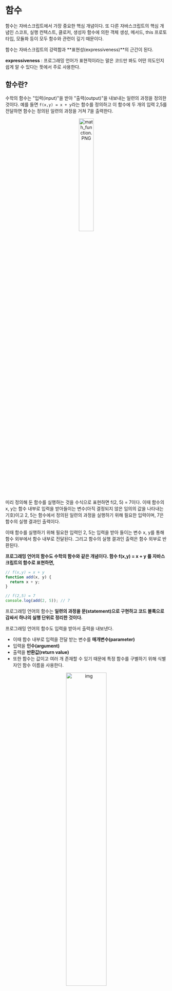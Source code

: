 # 함수

함수는 자바스크립트에서 가장 중요한 핵심 개념이다. 또 다른 자바스크립트의 핵심 개념인 스코프, 실행 컨텍스트, 클로저, 생성자 함수에 의한 객체 생성, 메서드, this 프로토타입, 모듈화 등이 모두 함수와 관련이 깊기 때문이다.

함수는 자바스크립트의 강력함과 **표현성(expressiveness)**의 근간이 된다. 

**expressiveness** : 프로그래밍 언어가 표현적이라는 말은 코드만 봐도 어떤 의도인지 쉽게 알 수 있다는 뜻에서 주로 사용한다.

## 함수란?

수학의 함수는 "입력(input)"을 받아 "출력(output)"을 내보내는 일련의 과정을 정의한 것이다. 예를 들면 `f(x,y) = x + y`라는 함수를 정의하고 이 함수에 두 개의 입력 2,5를 전달하면 함수는 정의된 일련의 과정을 거쳐 7을 출력한다.

<p align="center"><img src="https://github.com/cjy0019/TIL/blob/master/images/math_function.PNG?raw=true" alt="math_function.PNG" width="30%" /></p>



미리 정의해 둔 함수를 실행하는 것을 수식으로 표현하면 f(2, 5) = 7이다. 이때 함수의 x, y는 함수 내부로 입력을 받아들이는 변수(아직 결정되지 않은 임의의 값을 나타내는 기호)이고 2, 5는 함수에서 정의된 일련의 과정을 실행하기 위해 필요한 입력이며, 7은 함수의 실행 결과인 출력이다.

이때 함수를 실행하기 위해 필요한 입력인 2, 5는 입력을 받아 들이는 변수 x, y를 통해 함수 외부에서 함수 내부로 전달된다. 그리고 함수의 실행 결과인 출력은 함수 외부로 반환된다.

**프로그래밍 언어의 함수도 수학의 함수와 같은 개념이다. 함수 f(x,y) = x + y 를 자바스크립트의 함수로 표현하면,**

```javascript
// f(x,y) = x + y
function add(x, y) {
  return x + y;
}

// f(2,5) = 7
console.log(add(2, 5)); // 7
```

프로그래밍 언어의 함수는 **일련의 과정을 문(statement)으로 구현하고 코드 블록으로 감싸서 하나의 실행 단위로 정리한 것이다.**

프로그래밍 언어의 함수도 입력을 받아서 출력을 내보낸다. 

- 이때 함수 내부로 입력을 전달 받는 변수를 **매개변수(parameter)**
- 입력을 **인수(argument)**
- 출력을 **반환값(return value)**
- 또한 함수는 값이고 여러 개 존재할 수 있기 때문에 특정 함수를 구별하기 위해 식별자인 함수 이름을 사용한다.

<p align="center"><img src="https://poiemaweb.com/assets/fs-images/12-2.png" alt="img" width="50%" /></p>



### 함수 정의(function definition)

- 함수는 **함수 정의(function definition)**를 통해서 생성되는데 자바스크립트의 함수는 다양한 방법으로 정의할 수 있다.

```javascript
// 함수 정의
function add(x,y){
    return x + y;
}
```

- 위의 예시는 **함수 선언문**을 통해 선언한 함수이다.



### 함수 호출(function call/invoke)

- 함수 정의만으로는 함수를 실행할 수는 없다.
- 수학의 함수처럼 미리 정의된 일련의 과정을 실행하기 위해 필요한 입력, 즉 인수(argument)를 매개 변수를 통해 함수에 전달하면서 함수의 실행을 명시적으로 지시해야 한다. 이를 **함수 호출(function call/invoke)**이라 한다.
- 함수 호출을 하면 코드 블록에 담긴 문들이 일괄적으로 실행되고, 실행 결과, 즉 반환값을 반환한다.
- 다음은 함수 호출 예시이다.

```javascript
// 함수 호출
var result = add(2,5);

// 함수 add에 인수 2,5를 전달하면서 호출하면 반환값 7을 반환한다.
console.log(result); // 7
```

<blockquote>호출한다(`call, invoke`)와 실행한다(`execute, run`)는 섞어 써도 된다. 컨텍스트와  언어에 따라 이들 용어 사이에 미묘한 차이가 있을 수 있지만 일반적으로는 같다.</blockquote> 



## 함수의 사용 이유

- 함수는 필요할 떄 여러 번 호출할 수 있다. 실행 시점을 개발자가 결정할 수 있고 몇 번이든 재사용이 가능하다.

### 코드의 재사용

- 동일한 작업을 반복적으로 수행해야 한다면 같은 코드를 중복해서 여러 번 작성하는 것이 아니라 미리 정의된 함수를 재사용하는 것이 효율적이다.

<p align="center"><img src="https://poiemaweb.com/assets/fs-images/12-3.png" width="60%"></p>

### 유지보수와 신뢰성

- 같은 코드를 여러 번 작성한다면 코드의 길이가 길어지게 되고 수정해야 할 때 그 양도 늘어나게 된다.
- 또한 '사람'이기 때문에 코드 작성에 있어서 실수할 가능성이 현저히 높아진다.
- **즉, 함수는 유지보수의 편의성을 높이고 실수를 줄여 코드의 신뢰성을 높이는 효과가 있다**.
- **함수는 객체 타입의 값이므로** 식별자를 붙일 수 있고, 함수 자신의 역할을 잘 설명해주는 식별자를 붙여야 가독성이 향상된다.

코드는 동작하는 것만이 존재 목적은 아니다. 코드는 개발자를 위한 문서이기도 하다. 따라서 사람이 이해할 수 있는 코드, 즉 가독성이 좋은 코드가 좋은 코드다.



## 함수 리터럴

자바스크립트의 함수는 객체 타입의 값이다. 따라서 숫자, 객체 리터럴처럼 함수도 **함수 리터럴로 생성할 수 있다. **함수 리터럴은 **function 키워드, 함수 이름, 매개변수 목록, 함수 몸체**로 구성된다.

```javascript
// 변수에 함수 리터럴을 할당
var f = function add(x,y){
    return x + y;
};
```

함수 리터럴의 구성 요소는 다음과 같다.

### 함수 이름

- 함수 이름은 식별자다. **따라서 식별자 네이밍 규칙을 준수해야 한다.**
- 함수 이름은 함수 몸체 내에서만 참조할 수 있는 식별자이다.
- 함수 이름은 생략할 수 있다. 이름 있는 함수는 **기명 함수(named function)**, 이름이 없는 함수를 **익명 함수(anonymous function)**이라 한다.

### 매개변수 목록

- <span style=color:red>0개</span> 이상의 매개 변수를 소괄호로 감싸고 쉼표로 구분한다.
- 각 매개변수에는 함수를 호출할 때 지정한 인수가 순서대로 할당된다.
- 매개 변수는 함수 몸체 내에서 변수와 동일하게 취급된다. 따라서 매개변수도 변수와 마찬가지로 식별자 네이밍 규칙을 준수해야 한다.

### 함수 몸체

- 함수가 호출되었을 때 일괄적으로 실행될 문들을 하나의 실행 단위로 정의한 **코드 블록이다.**
- 함수 몸체는 호출에 의해 실행된다.

위 예제를 보면 함수 리터럴을 변수에 할당하고 있다. 리터럴은 사람이 이해할 수 있는 문자 또는 약속된 기호를 사용해 값을 생성하는 표기 방식(notation)을 말한다. 즉, 리터럴은 값을 생성하기 위한 표기법이다.

즉, 리터럴은 값을 생성하기 위한 표기법이다. 따라서 함수 리터럴도 평가되어 값을 생성하며, 이 값은 객체다. 즉, **함수는 객체다**.

함수는 객체지만 일반 객체와는 다르다. 
**일반 객체는 호출할 수 없지만 함수는 호출할 수 있다. 그리고 일반 객체에는 없는 함수 객체만의 고유한 프로퍼티를 갖는다.**

함수가 객체라는 사실은 다른 프로그래밍 언어와 구별되는 자바스크립트의 중요한 특징이다.



## 함수 정의

함수 정의란 함수를 호출하기 이전에 인수를 전달 받을 매개변수와 실행할 문들, 그리고 반환할 값을 지정하는 것을 말한다. 정의된 함수는 자바스크립트 엔진에 의해 평가되어 **함수 객체**가 된다.

함수를 정의하는 방법에는 4가지가 있다.



- ### 함수 선언문(function declaration/ function statement)

```javascript
function add(x , y){
    return x + y;
}
```

- ### 함수 표현식(function expression)

```javascript
var add = function(x,y){
    return x + y;
};
```

- ### Function 생성자 함수(Function constructor)

```javascript
var add = new Function('x', 'y', 'return x + y');
```

- ### 화살표 함수(arrow function): ES6

```javascript
var add = (x,y) => x + y;
```



### 변수 선언 vs 함수 정의

변수는 '선언(declaration)' 한다고 하지만 함수는 '정의(definition)' 한다고 한다.
**함수 선언문이 평가되면 식별자가 암묵적으로 생성되고 함수 객체가 할당된다** 따라서 ECMAScript 사양에서도 변수에는 선언(variable declaration), 함수에는 정의(function definition)라고 표현한다.



## 함수 선언문

```javascript
// 함수 선언문
function add(x, y) {
  return x + y;
}

// 함수 참조
// console.dir은 console.log와는 달리 함수 객체의 프로퍼티까지 출력한다.
// 단 Node.js환경에서는 console.log와 같은 결과가 출력된다.
console.dir(add); // ƒ add(x, y)

// 함수 호출
console.log(add(2, 5)); // 7
```

함수 선언문은 함수 리터럴과 형태가 동일하다. 단, 함수 리터럴은 함수 이름을 생략할 수 있으나 **함수 선언문은 함수 이름을 생략할 수 없다.**

```javascript
// 함수 선언문은 함수 이름을 생략할 수 없다.
function (x, y){
  return x + y;
}

// SyntaxError: Function statements require a function name
```

**함수 선언문은 표현식이 아닌 문이다.**

즉, 크롬 개발자 도구의 콘솔에서 함수 선언문을 실행하면 완료 값(completion value) `undefined`가 출력된다. 표현식이 아닌 문은 변수에 할당 할 수 없다. 함수 선언문이 만약 표현식인 문이라면 완료 값 `undefined`대신 표현식이 평가되어 생성된 함수가 출력되어야 한다.

<p align="center"><img src="https://poiemaweb.com/assets/fs-images/12-4.png" width="40%"></p>

하지만 다음 예제를  실행해보면 함수 선언문이 변수에 할당되는 것처럼 보인다.

```javascript
// 함수 선언문은 표현식이 아닌 문이므로 변수에 할당할 수 없다.
// 하지만 함수 선언문이 변수에 할당되는 것처럼 보인다.
var add = function add(x, y) {
  return x + y;
};

// 함수 호출
console.log(add(2, 5));
```

이렇게 동작하는 이유는 자바스크립트 엔진인 코드의 문맥에 따라 동일한 **함수 리터럴**을 표현식이 아닌 문인 **함수 선언문**으로 해석하는 경우와 표현식인 문인 **함수 리터럴 표현식**으로 해석하는 경우가 있기 때문이다.

함수 선언문은 함수 이름을 생략할 수 없다는 점을 제외하면 함수 리터럴과 형태가 동일하다. 이는 함수 이름이 있는 기명함수 리터럴은 함수 선언문 또는 함수 리터럴 표현식으로 해석될 가능성이 있음을 의미한다.

- 예를 들면, `{}`은 블록문일 수도 있고 객체 리터럴일 수도 있다. 즉, `{}`은 중의적 표현(하나의 문장이 둘 이상의 의미로 해석될 수 있는 표현)이다. `{}`처럼 중의적인 코드는 코드의 문맥에 따라 해석이 달라진다. `{}`이 단독으로 존재하면 자바스크립트 엔진은 `{}`을 블록문으로 해석한다. 하지만 **`{}`이 값으로 평가되어야 할 문맥(할당 연산자의 우변)**에서 피연산자로 사용되면 자바스크립트 엔진은 `{}`을 객체 리터럴로 해석한다.
- 기명 함수 리터럴도 중의적인 코드다. 따라서 코드의 문맥에 따라 해석이 달라질 수 있다. 자바스크립트 엔진은 **함수 이름이 있는 리터럴을 단독으로 사용**(값으로 평가되어야 하는 문맥에서 함수 리터럴을 사용하지 않는 경우, 다시 말해 함수 리터럴을 피연산자로 사용하지 않는 경우)**하면 함수 선언문으로 해석하고**, 함수 리터럴이 값으로 평가되어야 하는 문맥, 예를 들어 함수 리터럴을 변수에 할당하거나 피연산자로 사용하면 함수 리터럴 표현식으로 해석한다. 이 때 함수 선언문이든 함수 리터럴 표현식이든 함수가 생성되는 것은 동일하다.

```javascript
// 기명 함수 리터럴을 단독으로 사용하면 함수 선언문으로 해석된다.
// 함수 선언문에서는 함수 이름을 생략할 수 없다.

function foo() {
  console.log("foo");
}
foo(); // foo

// 함수 리터럴을 피연산자로 사용하면 함수 선언문이 아니라 함수 리터럴 표현식으로 해석된다.
// 함수 리터럴에서는 함수 이름을 생략할 수 있다.
(function bar() {
  console.log("bar");
});
bar(); // ReferenceError : bar is not defined
```

- 위 예제에서 단독으로 사용된 함수 리터럴(foo)은 함수 선언문을 해석된다.
- 하지만 그룹 연산자`()`내에 있는 함수 리터럴(bar)은 함수 선언문으로 해석되지 않고 함수 리터럴 표현식으로 해석된다. 그룹 연산자의 피연산자는 값으로 평가될 수 있는 표현식이어야 한다. 따라서 표현식이 아닌 문인 함수 선언문은 피연산자로 사용할 수 없다.

- 함수 선언문과 함수 리터럴 표현식은 함수 객체를 생성한다는 점에서 동일하지만 호출에 차이가 있다.
- 위 예제에서 함수 선언문으로 생성된 foo는 호출할 수 있으나 함수 리터럴 표현식으로 생성된 bar는 호출할 수 없다.
- 함수 리터럴의 함수 이름은 함수 몸체 내에서만 참조할 수 있는 식별자라고 했다. 이는 함수 몸체 외부에서는 함수 이름으로 함수를 참조할 수 없으므로 함수 몸체 외부에서는 함수 이름으로 함수를 호출할 수 없다는 의미이다. 즉, 함수를 가리키는 식별자가 없다는 것과 마찬가지이다. 

<p align="center"><img src="https://poiemaweb.com/assets/fs-images/12-5.png" width="50%"></p>

- 그러나 위 에제에서 함수 선언문으로 정의된 함수 foo라는 이름으로 호출할 수 있었다.
- foo는 함수 몸체 내부에서만 유효한 식별자인 함수 이름이므로 foo로 함수를 호출할 수 없어야 한다. foo라는 이름으로 호출하려면 foo는 함수 이름이 아니라 함수 객체를 가리키는 식별자여야 한다.
- 식별자를 선언한적 없지만 가능한 이유는 foo는 **자바스크립트 엔진**이 암묵적으로 생성한 식별자이다.

<p align="center"><img src="https://poiemaweb.com/assets/fs-images/12-6.png" width="50%"></p>

자바스크립트 엔진은 함수 선언문을 해석해 함수 객체를 생성한다. 이 때 함수 이름은 함수 몸체 내부에서만 유효한 식별자이므로 함수 이름과는 별도로 생성된 함수 객체를 가리키는 식별자가 필요하다. 함수 객체를 가리키는 식별자가 없으면 생성된 함수 객체를 참조할 수 없으므로 호출할 수도 없다.

따라서 **자바스크립트 엔진은 생성된 함수를 호출하기 위해 함수 이름과 동일한 이름의 식별자를 암묵적으로 생성하고, 거기에 생성된 함수 객체를 할당한다.**

정리해보면, 다음과 같은 수도(pseudo)코드로 나타낼 수 있다.

```javascript
var add = function add(x,y){
    return x + y;
};

console.log(add(2,5)); // 7
```

**함수는 함수 이름으로 호출하는 것이 아니라 함수 객체를 가리키는 식별자로 호출한다.** 즉, 함수 선언문으로 생성한 함수를 호출한 것은 함수 이름 `add`가 아니라 자바스크립트 엔진이 암묵적으로 생성한 식별자 `add`인 것이다. 

<p align="center"><img src="https://poiemaweb.com/assets/fs-images/12-7.png" width="50%"></p>

**결론적으로 자바스크립트 엔진은 함수 선언문을 함수 표현식으로 변환해 함수 객체를 생성한다고 생각할 수 있다. 단, 함수 선언문과 함수 표현식이 정확하게 동일하게 동작하지는 않는다.**



## 함수 표현식

자바스크립트의 함수는 객체 타입의 값이다. 자바스크립트의 함수는 값처럼 변수에 할당할 수도 있고 프로퍼티 값이 될 수 도 있으며 배열의 요소가 될 수도 있다.

- 이처럼 값의 성질을 갖는 객체를 **일급 객체(first-class object)**라 한다.
- 일급 객체라는 것은 함수를 값처럼 자유롭게 사용할 수 있다는 의미이다.
- 함수는 일급 객체이므로 함수 리터럴로 생성한 함수 객체를 변수에 할당할 수 있다. 이러한 함수 정의 방식을 함수 표현식(function expression)이라 한다.

```javascript
// 함수 표현식
var add = function(x,y){
    return x + y;
};

console.log(add(2,5)); // 7
```

- 함수 리터럴은 함수 이름을 생략할 수 있다. 이러한 함수를 *익명 함수(anonymous function)*이라 한다.
- **함수 표현식의 함수 리터럴은 함수 이름을 생략하는게 일반적이다.**
- 함수를 호출할 때는 함수 이름이 아니라 함수 객체를 가리키는 식별자를 사용해야 한다. 함수 이름은 함수 몸체 내부에서만 유효한 식별자이므로 함수 이름으로 함수를 호출할 수 없다.

```javascript
// 기명 함수 표현식
var add = function foo(x,y){
  return x + y;
};
// 함수 객체를 가리키는 식별자로 호출
console.log(add(2,5));

// 함수 이름으로 호출하면 ReferenceError가 발생한다.
// 함수 이름은 함수 몸체 내부에서만 유효한 식별자다.
console.log(foo(2,5)); // ReferenceError: foo is not defined
```

- 자바스크립트 엔진은 함수 선언문의 함수 이름으로 식별자를 암묵적으로 생성하고 생성된 함수 객체를 할당하므로 함수 표현식과 유사하게 동작하는 것처럼 보인다.
- 함수 선언문은 "표현식이 아닌 문"이고 함수 표현식은 "표현식인 문"이다.



## 함수 생성 시점과 함수 호이스팅

```javascript
// 함수 참조
console.dir(add); // ƒ add(x, y)
console.dir(sub); // undefined

//함수 호출
console.log(add(2, 5)); // 7
console.log(sub(2, 5)); // TypeError: sub is not a function

// 함수 선언문
function add(x, y) {
  return x + y;
}

// 함수 표현식
var sub = function (x, y) {
  return x - y;
};
```

- 위 예제와 같이 함수 선언문으로 정의한 함수는 함수 선언문 이전에 호출할 수 있다. 그러나 함수 표현식으로 정의한 함수는 함수 표현식 이전에 호출할 수 없다.
- 이는 **함수 선언문으로 정의한 함수와 함수 표현식으로 정의한 함수의 생성 시점이 다르기 때문이다.**

- 모든 선언문이 그렇듯 함수 선언문도 코드가 한줄씩 순차적으로 실행되는 시점(runtime)이전에 자바스크립트 엔진에 의해 먼저 실행된다.  **다시 말해, 함수 선언문으로 함수를 정의하면 런타임 이전에 함수 객체가 먼저 생성된다.** 그리고 자바스크립트 엔진은 함수 이름과 동일한 이름의 식별자를 암묵적으로 생성하고 생성된 함수 객체를 할당한다.
- 즉, 코드가 한 줄씩 순차적으로 실행되기 시작하는 런타임에는 이미 함수 객체가 생성되어 있고 함수 이름과 동일한 식별자에 할당까지 완료된 상태이다. 따라서 함수 선언문 이전에 함수를 참조할 수 있으며 호출도 할 수 있다. **함수 선언문이 코드의 선두로 끌어 올려진 것처럼 동작하는 자바스크립트의 고유의 특징을 함수 호이스팅(function hoisting)이라 한다.**



### 함수 호이스팅 vs 변수 호이스팅

- `var` 키워드를 사용한 변수 선언문과 함수 선언문은 런타임 이전에 자바스크립트 엔진에 의해 먼저 실행되어 식별자를 생성한다는 점에서 동일하다.
- 하지만 `var` 키워드로 선언된 변수는 `undefined`로 초기화되고, **함수 선언문을 통해 암묵적으로 생성된 식별자는 함수 객체로 초기화된다.**
- 따라서 `var`키워드를 사용한 변수 선언문 이전에 변수를 참조하면 변수 호이스팅에 의해 `undefined`로 평가되지만 함수 선언문으로 정의한 함수를 함수 선언문 이전에 호출하면 함수 호이스팅에 의해 호출이 가능하다.
- 함수 표현식은 변수에 할당되는 값이 함수 리터럴인 문이다. 따라서 함수 표현식은 변수 선언문과 변수 할당문을 한번에 기술한 축약 표현과 동일하게 동작한다.
- 변수 선언은 런타임 이전에 실행되어 `undefined`로 초기화되지만 **변수 할당문의 값은 할당문이 실행되는 시점, 즉 런타임에 평가되므로 함수 표현식의 함수 리터럴도 할당문이 실행되는 시점에 평가되어 함수 객체가 된다.**
- 따라서 **함수 표현식으로 함수를 정의하면 함수 호이스팅이 아니라 변수 호이스팅이 발생한다**

<p align="center"><img src="https://poiemaweb.com/assets/fs-images/12-8.png" width="70%"></p>

**함수 표현식 이전에 함수를 참조하면 undefined로 평가된다. 따라서 이때 함수를 호출하면 undefined를 호출하는 것과 마찬가지이므로 타입 에러(TypeError)가 발생한다.**

<blockquote>함수 호이스팅은 함수를 호출하기 전에 반드시 함수를 선언해야 한다는 당연한 규칙을 무시한다. 이 같은 문제 때문에 함수 선언문 대신 함수 표현식을 사용할 것을 권장한다. <i>- Douglas Crockford -</i> </blockquote>



## Function 생성자 함수

자바스크립트가 기본 제공하는 빌트인 함수 `Function `생성자 함수에 매개변수 목록과 함수 몸체를 문자열로 전달하면서 new 연산자와 함께 호출하면 함수 객체를 생성해서 반환한다.

```javascript
var add = new Function('x','y','return x + y');

console.log(add(2,5)); // 7
```

- `Function` 생성자 함수로 생성한 함수는 클로저(closure)를 생성하지 않는 등, 함수 선언 문이나 함수 표현식으로 생성한 함수와 다르게 동작한다.
- 일반적이지 않은 방식이고, *클로저를 생성하지 않는 등, 함수 선언문이나 함수 표현식으로 생성한 함수와 다르게 동작한다.*

```javascript
var add1 = (function () {
  var a = 10;
  return function (x, y) {
    return x + y + a;
  };
}());

console.log(add1(1, 2)); // 13

var add2 = (function () {
  var a = 10;
  return new Function('x', 'y', 'return x + y + a;');
}());

console.log(add2(1, 2)); // ReferenceError: a is not defined
```

함수 선언문이나 함수 표현식으로 생성한 함수와 Function 생성자 함수로 생성한 함수가 동일하게 동작하지 않는다.



## 화살표 함수

ES6에서 새롭게 도입된 화살표 함수(arrow function)는 function 키워드 대신 화살표 (=>,fat arrow)를 사용해 좀 더 간략하게 사용할 수 있고 **화살표 함수는 항상 익명 함수로 정의한다**.

```javascript
// 화살표 함수
const add = (x,y) => x +y;
console.log(add(2,5)); // 7
```

화살표 함수는 생성자 함수로 사용할 수 없으며 기존의 함수와 `this` 바인딩 방식이 다르고, `prototype `프로퍼티가 없으며 `arguments` 객체를 생성하지 않는다.



## 함수 호출

- 함수는 함수를 가리키는 식별자와 한 쌍의 소괄호인 함수 호출 연산자를 호출한다. 함수 호출 연산자 내에는 0개 이상의 인수를 쉼표로 구분해서 나열한다. 함수를 호출하면 현재의 실행 흐름을 중단하고 호출된 함수로 실행 흐름을 옮긴다.
- 이 때 매개 변수에 인수가 순서대로 할당되고 함수 몸체의 문들이 시작된다.

## 매개변수와 인수

함수를 실행하기 위해 필요한 값을 함수 외부에서 함수 내부로 전달할 필요가 있는 경우, 매개변수(parameter, 인자)를 통해 인수(arguments)를 전달한다.
인수는 값으로 평가될 수 있는 표현식이어야 한다.

```javascript
// 함수 선언문
function add(x,y){
    return x + y;
}

// 함수 호출
// 인수 1과 2는 매개변수 x와 y에 순서대로 할당되고 함수 몸체의 문들이 실행된다.

var result = add(1,2);
```

매개변수는 함수를 정의할 때 선언하며 함수 몸체 내부에서 변수와 동일하게 취급된다. 즉 함수가 호출되면 함수 몸체 내에서 암묵적으로 매개 변수가 생성되고 일반 변수와 마찬가지로 `undefined`로 초기화된 이후 인수가 순서대로 할당된다.

**함수가 호출될 때마다 매개변수는 이와 같은 단계를 거친다.**

<p align="center"><img src="https://poiemaweb.com/assets/fs-images/12-9.png" alt="img" width="40%"/></p>

매개변수는 함수 몸체 내부에서만 참조할 수 있고 함수 몸체 외부에서는 참조할 수 없다. 즉, 매개변수의 스코프는 함수 내부이다.

```javascript
function add(x, y) {
  console.log(x, y); // 2 5
  return x + y;
}

add(2, 5);

// add 함수의 매개변수 x, y는 함수 몸체 내부에서만 참조할 수 있다.

console.log(x, y); // ReferenceError: x is not defined
```

함수는 매개변수의 개수와 인수의 개수가 일치하는지 체크하지 않는다. 즉, 함수를 호출할 때 매개변수의 개수만큼 인수를 전달하는 것이 일반적이지만 그렇지 않은 경우에도 에러를 발생시키지는 않는다.

인수가 부족해서 인수가 할당되지 않은 매개변수의 값은 `undefined`이다.

```javascript
function add(x,y){
    return x + y;
}

console.log(add(2)); // NaN
```

- 위 예제의 매개변수 x에는 인수 2가 전달되지만,  y 에는 전달할 인수가 없다. 따라서 매개변수 y는 `undefined`로 초기화된 상태 그대로다. 
- 따라서 함수 몸체의 문 `x+y`는 `2+undefined`와 같으므로 `NaN`이 반환된다.

```javascript
function add(x,y){
    return x+y;
}
console.log(add(2,5,10)); // 7
```

- 초과된 인수는 그냥 버려지지 않고 암묵적으로 `arguments 객체`의 프로퍼티로 보관된다.

```javascript
function add(x, y) {
  console.log(arguments);
// Arguments(3) [2, 5, 10, callee: ƒ, Symbol(Symbol.iterator): ƒ]
  return x + y;
}

add(2, 5, 10);
```

`arguments`객체는 함수를 정의할 때, 매개변수 개수를 확정할 수 없는 가변 인자 함수를 구현할 때 유용하게 사용된다.



## 인수 확인

```javascript
function add(x,y){
    return x + y;
}
```

위 함수를 정의한 개발자의 의도는 아마도 2개의 숫자 타입 인수를 전달받아 그 합계를 반환하려 했을 것이다. 그러나 코드상 어떤 타입의 인수를 전달해야 하는지, 어떤 타입의 값을 반환하는지 명확하지 않다.

```javascript
function add(x,y){
    return x + y;
}

console.log(add(2)); // NaN
console.log(add('a', 'b')); // 'ab'
```

이렇게 인수를 전달할 수도 있을 것이다. 이러한 상황이 발생한 이유는?

1. 자바스크립트 함수는 매개변수와 인수의 개수가 일치하는지 확인하지 않는다.
2. 자바스크립트는 동적 타입 언어다. 따라서 자바스크립트 함수는 매개변수의 타입을 사전에 지정할 수 없다.

```javascript
function add(x, y) {
  if (typeof x !== 'number' || typeof y !== 'number') {
    // 매개변수를 통해 전달된 인수의 타입이 부적절한 경우 에러를 발생시킨다.
    throw new TypeError('인수는 모두 숫자 값이어야 합니다.');
  }
  return x + y;
}

console.log(add(2)); // TypeError: 인수는 모두 숫자 값이어야 합니다.
console.log(add('a', 'b')); // TypeError: 인수는 모두 숫자 값이어야 합니다.
```

- `타입스크립트(TypeScript)`와 같은 정적 타입을 선언할 수 있는 자바스크립트의 상위 확장을 도입해서 컴파일 시점에 부적절한 호출을 방지할 수 있게 하는 것도 하나의 방법이다.

- 앞의 예제의 경우, 인수의 개수는 확인하고 있지 않지만 `arguments`객체를 통해 인수 개수를 확인할 수도 있다. 또는 인수가 전달되지 않은 경우 단축 평가를 사용해 매개변수에 기본 값을 할당하는 방법도 있다.

```javascript
function add(a, b, c) {
  a = a || 0;
  b = b || 0;
  c = c || 0;
  return a + b + c;
}

console.log(add(1, 2, 3)); // 6
console.log(add(1, 2)); // 3
console.log(add(1)); // 1
console.log(add()); // 0
```

- `ES6`에서 도입된 매개변수 기본 값을 사용하면 함수 내에서 수행하던 인수 체크 및 초기화를 간소화할 수 있다.
- 단 매개변수 기본 값은 매개변수에 인수를 전달하지 않았을 경우와 `undefined`를 전달한 경우에만 유효하다.

```javascript
function add(a = 0, b = 0, c = 0) {
  return a + b + c;
}

console.log(add(1, 2, 3)); // 6
console.log(add(1, 2)); // 3
console.log(add(1)); // 1
console.log(add()); // 0
```



## 매개변수의 최대 개수

매개변수는 순서에 의미가 있다. 따라서 매개변수가 많아지면 함수를 호출할 때 인자를 전달해야 할 인수의 순서를 고려해야 한다. 이는 함수의 사용법을 이해하기 어렵게 만들고 실수를 발생시킬 가능성을 높인다.

또한 매개변수의 개수나 순서가 변경되면 함수의 호출 방법도 바뀌므로 함수를 사용하는 코드 전체가 영향을 받는다. 즉 유지보수가 나빠진다.

함수의 매개변수는 코드를 이해하는 데 방해가 되는 요소이므로 이상적인 매개변수 개수는 0개이며 적을 수록 좋다. 매개변수의 개수가 많다는 것은 함수가 여러가지 일을 한다는 증거이므로 바람직하지 않다.

**이상적인 함수는 한 가지 일만해야 하며 가급적 작게 만들어야 한다. 매개 변수는 최대 3개 이상을 넘지 않는 것을 권장한다.**



## 반환문

- 함수는 return 키워드와 표현식으로 이뤄진  반환문을 이용해 실행 결과를 함수 외부로 반환할 수 있다.

```javascript
function multiply(x, y) {
  return x * y; // 반환문
}
// 함수 호출은 반환 값으로 평가된다.
var result = multiply(3, 5); 
console.log(result); // 15
```

- `multiply`함수는 두 개의 인수를 전달받아 곱한 결과값을 `return`키워드를 사용해 반환한다. 함수는 `return`키워드를 사용해 자바스크립트에서 사용 가능한 모든 값을 반환할 수 있다.
- **함수 호출은 표현식**이다. 함수 호출 표현식은 `return`키워드가 반환한 표현식의 평가 결과, 즉 반환값으로 평가된다.



반환문은 두 가지 역할을 한다.

1. 반환문은 함수의 실행을 중단하고 함수 몸체를 빠져나간다. 따라서 반환문 이후에 다른 문이 존재하면 그 문은 실행되지 않고 무시된다.

```javascript
function multiply(x, y) {
  return x * y; // 반환문
  // 반환문 이후에 다른 문이 존재하면 그 문은 실행되지 않고 무시된다.
  console.log('실행되지 않는다.');
}

console.log(multiply(3, 5)); // 15
```

2. 반환문은 `return`키워드 뒤에 오는 표현식을 평가해 반환한다. **`return`키워드 뒤에 반환값으로 사용할 표현식을 명시적으로 지정하지 않으면 `undefined`가 반환된다.**

```javascript
function foo () {
  return;
}

console.log(foo()); // undefined
```

반환문은 생략할 수 있다. 이 때 함수는 함수 몸체의 마지막 문까지 실행한 후 암묵적으로 `undefined`를 반환한다.

```javascript
function foo(){
    // 반환문을 생략하면 암묵적으로 undefined가 반환된다.
}

console.log(foo()); // undefined
```

`return`키워드와 반환값으로 사용할 표현식 사이에 줄바꿈이 있으면 세미콜론 자동 삽입 기능(ASI)에 의해 세미콜론이 추가되어 다음과 같이 의도치 않은 결과가 도출된다.

```javascript
function multiply(x, y) {
  // return 키워드와 반환값 사이에 줄바꿈이 있으면
  return // 세미콜론 자동 삽입 기능(ASI)에 의해 세미콜론이 추가됨
  x * y; // 무시된다.
}

console.log(multiply(3, 5)); // undefined
```

반환문은 함수 몸체 내부에서만 사용할 수 있다. 전역에서 반환문을 사용하면 문법 에러(SyntaxError: Illegal return statement)가 발생한다.

```html
<!DOCTYPE html>
<html>
<body>
  <script>
    return; // SyntaxError: Illegal return statement
  </script>
</body>
</html>
```



## 참조에 의한 전달과 외부 상태의 변경

- **원시 값**은 값에 의한 전달(pass by value) 방식으로 동작한다.
- **객체**는 참조에 의한 전달(pass by reference) 방식으로 동작한다.

매개변수도 함수 몸체 내부에서 변수와 동일하게 취급되므로 매개변수 또한 타입에 따라 값에 의한 전달, 참조에 의한 전달 방식을 그대로 따른다.

```javascript
// 매개변수 primitive는 원시값을 전달받고, 매개변수 obj는 객체를 전달받는다.
function changeVal(primitive, obj) {
  primitive += 100;
  obj.name = 'Kim';
}

// 외부 상태
var num = 100;
var person = {
  name: 'Lee'
};

console.log(num); // 100
console.log(person); // {name : 'Lee'}

// 원시값은 값 자체가 복사되어 전달되고 객체는 참조값이 복사되어 전달된다.
changeVal(num, person);

// 원시값은 훼손되지 않는다.
console.log(num); // 100

// 객체는 원본이 훼손된다.
console.log(person); {name : 'Kim'}
```

- `changeVal`함수는 매개변수를 통해 전달 받은 원시 타입 인수와 객체 타입 인수를 함수 몸체에서 변경한다. 엄밀히 말하면 원시 타입 인수를 전달받은 매개변수 `primitive`의 경우, 원시 값은 변경 불가능한 값이므로 직접 변경할 수 없기 때문에 재할당을 통해 할당된 원시값을 새로운 원시값으로 교체했고 객체 타입 인수를 전달 받은 매개 변수 obj의 경우, 객체는 변경 가능한 값이므로 직접 변경할 수 있기 때문에 재할당 없이 직접 할당된 객체를 변경했다.
- 이 때 원시 타입의 인수는 값 자체가 복사되어 매개 변수에 전달되기 때문에 함수 몸체에서 그 값을 변경해도 원본은 훼손되지 않는다. 다시 말해, 외부 상태, 즉 함수 외부에서 함수 몸체 내부로 전달한 원시값의 원본을 변경하는 어떠한 부수 효과도 발생하지 않는다.
- 하지만 객체 타입 인수는 참조값이 복사되어 매개변수에 전달되기 때문에 함수 몸체에서 참조값을 통해 객체를 변경할 경우 원본이 훼손된다. 다시 말해, 외부 상태, 즉 함수 외부에서 함수 몸체 내부로 전달한 참조값에 의해 원본 객체가 변경되는 부수 효과가 발생한다.

<p align="center"><img src="https://poiemaweb.com/assets/fs-images/12-10.png" width="70%"></p>



#### 참조에 의한 전달 방식의 단점

- 함수가 외부 상태(person 변수)를 변경하면 상태 변화를 추적하기 어려워진다.
- 여러 변수가 참조에 의한 전달 방식을 통해 참조 값을 공유하고 있다면 이 변수들은 언제든지 참조하고 있는 객체를 직접 변경할 수 있다.
- 이러한 문제의 해결 방법 중 하나는 **객체를 불변 객체(immutable object)**로 만들어 사용하는 것이다.
- 즉, 깊은 복사(deep copy)를 통해 새로운 객체를 생성하고 재할당을 통해 교체한다.
- 외부 상태를 변경하지 않고 외부 상태에 의존하지도 않는 함수를 **순수 함수**라 한다.



## 다양한 함수의 형태

### 즉시 실행 함수(Immediately Invoked Function Expression)

- 함수 정의와 동시에 즉시 호출되는 함수를 <u>즉시 실행 함수</u>라고 한다. 즉시 실행 함수는 단 한 번만 호출되면 다시 호출할 수 없다.

```javascript
// 익명 즉시 실행 함수
(function () {
  var a = 3;
  var b = 5;
  return a * b;
}());
```

- 즉시 실행 함수는 이름이 없는 익명 함수를 사용하는 것이 일반적이다.
- 함수 이름이 있는 기명 즉시 실행 함수도 사용할 수 있다. 하지만 그룹 연산자`(...)`내의 기명 함수는 함수 선언문이 아니라 함수 리터럴로 평가되며 함수 이름은 함수 몸체에서만 참조할 수 있는 식별자이므로 즉시 실행 함수를 다시 호출할 수는 없다.

```javascript
// 기명 즉시 실행 함수
(function foo() {
  var a = 3;
  var b = 5;
  return a * b;
}());

foo(); // ReferenceError: foo is not defined
```

- 즉시 실행 함수는 반드시 그룹 연산자 `(...)`로 감싸야 한다. 그렇지 않으면 다음과 같이 에러가 발생한다.

```javascript
function () {
  // SyntaxError: Function statements require a function name
  // ...
}();
```

- 위 예제에서 에러가 발생하는 이유는 함수 정의가 함수 선언문의 형식에 맞지 않기 때문이다. 함수 선언문은 함수 이름을 생략할 수 없다.

```javascript
function foo() {
  // ...
}(); // SyntaxError: Unexpected token ')'
```

- 위 예제에서도 에러가 발생한다. 
- 자바스크립트 엔진이 암묵적으로 수행하는 세미콜론 자동 삽입 기능(ASI)에 의해 함수 선언문이 끝나는 위치,  즉 함수 코드 블록의 닫는 중괄호 뒤에 "`;`"이 암묵적으로 추가되었기 때문이다.

```javascript
function foo(){}(); // function foo() {};();
```

- 따라서 함수 선언문 뒤의 `(...)`는 함수 호출 연산자가 아니라 그룹 연산자로 해석되고, 그룹 연산자에 피연산자가 없기 때문에 에러가 발생한다.
- 그룹 연산자의 피연산자는 값으로 평가되므로 기명 또는 무명 함수를 그룹 연산자로 감싸면 함수 리터럴로 평가되어 함수 객체가 된다.

```javascript
console.log(typeof(function f(){})); // function
console.log(typeof (function (){}));  // function
```

- 즉, 그룹 연산자로 함수를 묶은 이유는 먼저 함수 리터럴을 평가해서 함수 객체를 생성하기 위해서다.
- 따라서 먼저 함수 리터럴을 평가해서 함수 객체를 생성할 수 있다면 다음과 같이 그룹 연산자 이외의 연산자를 사용해도 괜찮다.

```javascript
(function () {
  // ...
}());

(function () {
  // ...
})();

!function () {
  // ...
}();

+function () {
  // ...
}();
```

즉시 실행 함수도 일반 함수처럼 값을 반환할 수 있고 인수를 전달할 수 있다.

```javascript
// 즉시 실행 함수도 일반 함수처럼 값을 반환할 수 있다.
var res = (function () {
  var a = 3;
  var b = 5;
  return a * b;
}());

console.log(res); // 15

// 즉시 실행 함수에도 일반 함수처럼 인수를 전달할 수 있다.
res = (function (a, b) {
  return a * b;
}(3, 5));

console.log(res); // 15
```

즉시 실행 함수 내에 코드를 모아 두면 혹시 있을 수도 있는 변수나 함수 이름의 충돌을 방지할 수 있다.



## 재귀 함수

- 함수가 자기 자신을 호출하는 것을 재귀 호출(recursive call) 이라 한다.

```javascript
function countdown(n) {
  for (var i = n; i >= 0; i--) {
    console.log(i);
  }
}
countdown(10);
```

이를 반복문 없이 구현한다면,

```javascript
function countdown(n) {
  if (n < 0) return;
  console.log(n);
  countdown(n - 1);
}

countdown(10);
```

이처럼 자기 자신을 호출하는 재귀 함수를 사용하면 반복되는 처리를 반복문 없이 구현할 수 있다. 예를 들어, 팩토리얼은 재귀 함수로 간단히 구현할 수 있다.

#### 팩토리얼 예제

```javascript
// 팩토리얼(게승)은 1부터 자신까지의 모든 양의 정수의 곱이다.
// n! = 1 * 2 * ... * (n-1) * n
function factorial(n){
    // 탈출 조건 : n이 1 이하일 때 재귀 호출을 멈춘다.
    if(n <= 1) return 1;
    return n * factorial(n-1);
}
console.log(factorial(0)); // 0! = 1
console.log(factorial(1)); // 1! = 1
console.log(factorial(2)); // 2! = 2 * 1 = 2
console.log(factorial(3)); // 3! = 3 * 2 * 1 = 6
console.log(factorial(4)); // 4! = 4 * 3 * 1 * 1 = 24
console.log(factorial(5)); // 5! = 5 * 4 * 3 * 2 * 1 = 120
```

<p align="center"><img src="https://poiemaweb.com/assets/fs-images/12-11.png" width="60%"></p>

`factorial`함수 내부에서 자기 자신을 호출할 때 사용한 식별자 `factorial`은 함수 이름이다. 함수 이름은 함수 몸체 내부에서만 유효하다. 따라서 함수 내부에서는 함수 이름을 사용해 자기 자신을 호출할 수 있다.

함수 표현식으로 정의한 함수 내부에서는 함수 이름은 물론 함수를 가리키는 식별자로도 자기 자신을 재귀 호출할 수 있다. 단, 함수 외부에서 함수를 호출할 때는 반드시 함수를 가리키는 식별자로 해야 한다.

```javascript
// 함수 표현식
var factorial = function foo(n) {
  // 탈출 조건: n이 1 이하일 때 재귀 호출을 멈춘다.
  if (n <= 1) return 1;
  // 함수를 가리키는 식별자로 자기 자신을 재귀 호출
  return n * factorial(n - 1);

  // 함수 이름으로 자기 자신을 재귀 호출할 수도 있다.
  // console.log(factorial === foo); // true
  // return n * foo(n - 1);
};
```

- 재귀 함수는 자신을 무한 재귀 호출한다. 따라서 재귀 함수 내에는 재귀 호출을 멈출 수 있는 **탈출 조건**을 반드시 만들어야 한다. 위 예제의 경우 인수가 1이하일 때 재귀 호출을 멈춘다. 탈출 조건이 없으면 함수가 무한 호출되어 스택 오버플로(stack overflow)에러가 발생한다.

```javascript
// 반복문으로 구현한 팩토리얼
function factorial(n){
  if(n<=1) return 1;

  var res = n;
  while(--n) res *=n;
  return res;
}
console.log(factorial(0)); // 0! = 1
console.log(factorial(1)); // 1! = 1
console.log(factorial(2)); // 2! = 2 * 1 = 2
console.log(factorial(3)); // 3! = 3 * 2 * 1 = 6
console.log(factorial(4)); // 4! = 4 * 3 * 1 * 1 = 24
console.log(factorial(5)); // 5! = 5 * 4 * 3 * 2 * 1 = 120
```

재귀 함수는 반복되는 처리를 반복문 없이 구현할 수 있다는 장점이 있지만 무한 반복에 빠질 위험이 있고, 이로 인해 스택 오버플로 에러를 발생시킬 수 있으므로 주의해서 사용해야 한다. 따라서 재귀 함수는 반복문을 사용하는 것보다 재귀 함수를 사용하는 편이 더 직관적으로 이해하기 쉬울 때만 한정적으로 사용하는 것이 바람직하다.



## 중첩 함수

- 함수 내부에 정의된 함수를 **중첩 함수(nested function)**또는 **내부 함수(inner function)**라 한다.
- 중첩 함수를 포함하는 외부(outer function)이라 부른다.
- 일반적으로 중첩 함수는 자신을 포함하는 외부 함수를 돕는 헬퍼 함수(helper function) 역할을 한다.

``` javascript
function outer(){
    var x = 1;
    
    function inner(){
        var y = 2;
        console.log(x+y); //3
    }
    inner();
}

outer();
```

- ES6부터 함수 정의는 문이 위치할 수 있는 문맥이라면 어디든지 가능하다.
- 함수 선언문의 경우 ES6이전에는 코드의 최상위 또는 다른 함수 내부에서만 정의할 수 있었으나 ES6부터는 if문이나 for문 등의 코드 블록 내에서도 정의할 수 있다.



## 콜백 함수

어떤 일을 반복 수행하는 repeat 함수 예시

```javascript
// n만큼 어떤 일을 반복한다
function repeat(n) {
  // i를 출력한다.
  for (var i = 0; i < n; i++) console.log(i);
}

repeat(5); // 0 1 2 3 4
```

- repeat 함수는 매개변수를 통해 전달 받은 숫자만큼 반복해서 `console.log(i)`를 호출한다.
- `repeat`함수는 `console.log(i)`에 의존하고 있어 다른 일을 할 수 없다.
- 따라서 만약 repeat 함수의 반복문 내부에서 다른 일을 하고 싶다면 함수를 새롭게 정의해야 한다.

```javascript
// n만큼 어떤 일을 반복한다
function repeat1(n) {
  // i를 출력한다.
  for (var i = 0; i < n; i++) console.log(i);
}

repeat1(5); // 0 1 2 3 4

// n만큼 어떤 일을 반복한다
function repeat2(n) {
  for (var i = 0; i < n; i++) {
    // i가 홀수일 때만 출력한다.
    if (i % 2) console.log(i);
  }
}

repeat2(5); // 1 3
```

- 위 예제의 함수들은 반복하는 일은 변하지 않고 공통적으로 수행하지만 반복하면서 하는 일의 내용은 다르다.
- 즉, 함수의 일부분만이 다르기 때문에 매번 함수를 새롭게 정의해야 한다.
- 함수의 변하지 않는 공통 로직은 미리 정의해 두고, 경우에 따라 변경되는 로직은 추상화해서 함수 외부에서 내부로 전달하는 것이다.

```javascript
// 외부에서 전달받은 f를 n만큼 반복 호출한다
function repeat(n, f) {
  for (var i = 0; i < n; i++) {
    f(i); // i를 전달하면서 f를 호출
  }
}

var logAll = function (i) {
  console.log(i);
};

// 반복 호출할 함수를 인수로 전달한다.
repeat(5, logAll); // 0 1 2 3 4

var logOdds = function (i) {
  if (i % 2) console.log(i);
};

// 반복 호출할 함수를 인수로 전달한다.
repeat(5, logOdds); // 1 3
```

- 위 repeat 함수는 경우에 따라 변경되는 일을 함수 f로 추상화했고 이를 외부에서 전달받는다.
- 자바스크립트의 함수는 일급 객체이므로 함수의 매개변수를 통해 함수를 전달할 수 있다.
- repeat 함수는 더 이상 내부 로직에 강력히 의존하지 않고 외부에서 로직의 일부분을 함수로 전달받아 수행하므로 더욱 유현한 구조를 갖게 된다.
- 이처럼 **함수의 매개변수를 통해 다른 함수의  내부로 전달되는 함수를 콜백 함수(callback function)라고 하며, 매개변수를 통해 함수의 외부에서 콜백 함수를 전달받은 함수를 고차 함수(Higher-Order Function, HOF)라고 한다.**
- 중첩 함수가 외부 함수를 돕는 헬퍼 함수의 역할을 하는 것 처럼 **콜백 함수도 고차 함수에 전달되어 헬퍼 함수의 역할을 한다. 단, 중첩 함수는 고정되어 있어서 교체하기 곤란하지만 콜백 함수는 함수 외부에서 고차 함수 내부로 주입하기 때문에 자유롭게 교체할 수 있다는 장점이 있다.**
- 즉, **고차 함수는 콜백 함수를 자신의 일부분으로 합성한다.**
- **고차 함수는 매개변수를 통해 전달받은 콜백 함수의 호출 시점을 결정해서 호출한다.**다시 말해, **콜백 함수는 고차 함수에 의해 호출되며 이때 고차 함수는 필요에 따라 콜백 함수에 인수를 전달할 수 있다. **따라서 고차 함수에 콜백 함수를 전달할 때 콜백 함수를 호출하지 않고 함수 자체를 전달해야 한다.

<blockquote>모든 콜백 함수가 고차 함수에 의해 호출되는 것은 아니다. 예를 들어, setTimeout 함수의 콜백 함수는 setTimeout 함수가 호출하지 않는다.</blockquote>

```javascript
// 익명 함수 리터럴을 콜백 함수로 고차 함수에 전달한다.
// 익명 함수 리터럴은 repeat 함수를 호출할 때마다 평가되어 함수 객체를 생성한다.
repeat(5, function (i) {
  if (i % 2) console.log(i);
}); // 1 3
```

이때 콜백 함수로서 전달된 함수 리터럴은 고차 함수가 호출될 때마다 평가되어 함수 객체를 생성한다. 따라서 콜백 함수를 다른 곳에서도 호출할 필요가 있거나, 콜백 함수를 전달받는 함수가 자주 호출된다면 함수 외부에서 콜백 함수를 정의한 후 함수 참조를 고차 함수에 전달하는 편이 효율적이다.

```javascript
// logOdds 함수는 단 한 번만 생성된다.
var logOdds = function (i) {
  if (i % 2) console.log(i);
};

// 고차 함수에 함수 참조를 전달한다.
repeat(5, logOdds); // 1 3
```

- 위 예제의 `logOdds` 함수는 단 한 번만 생성된다. 하지만 콜백 함수를 익명 함수 리터럴로 정의하면서 곧바로 고차 함수에 전달하면 고차 함수가 호출될 때마다 콜백 함수가 생성된다.
- 콜백 함수는 함수형 프로그래밍 패러다임 뿐만 아니라, 비동기 처리(이벤트 처리, Ajax 통신, Timer 함수 등)에 활용되는 중요한 패턴이다.



## 순수 함수와 비순수 함수

- 함수형 프로그래밍에서는 어떤 외부 상태에 의존하지도 않고 변경하지도 않는, 즉 부수 효과가 없는 함수를 **순수 함수(pure function)**라 하고, 외부 상태에 의존하거나 외부 상태를 변경하는, 즉 부수효과가 있는 함수를 **비순수 함수(impure function)**이라 한다.
- 순수 함수는 동일한 인수가 전달되면 언제나 동일한 값을 반환하는 함수다. 즉, 순수 함수는 어떤 외부 상태에도 의존하지 않고 오직 매개변수를 통해 함수 내부로 전달된 인수에게만 의존해 반환 값을 만든다.
- 순수 함수의 또 하나의 특징은 함수의 외부 상태를 변경하지 않는다는 것이다.
- **즉, 순수 함수는 어떤 외부 상태에도 의존하지 않으며 외부 상태를 변경하지도 않는 함수다.**

```javascript
var count = 0; // 현재 카운트를 나타내는 상태

// 순수 함수 increase는 동일한 인수가 전달되면 언제나 동일한 값을 반환한다.
function increase(n) {
  return ++n;
}

// 순수 함수가 반환한 결과값을 변수에 재할당해서 상태를 변경
count = increase(count);
console.log(count); // 1

count = increase(count);
console.log(count); // 2
```

- 반대로 함수의 외부 상태에 따라 반환 값이 달라지는 함수, 다시 말해, 외부 상태에 의존하는 함수를 **비순수 함수**라고 한다.
- 비순수 함수의 또 하나의 특징은 순수 함수와는 달리 함수의 외부 상태를 변경하는 부수 효과(side effect)가 있다는 것이다. 즉, 비순수 함수는 외부 상태에 의존하거나 외부 상태를 변경하는 함수이다.

```javascript
var count = 0; // 현재 카운트를 나타내는 상태: increase 함수에 의해 변화한다.

// 비순수 함수
function increase() {
  return ++count; // 외부 상태에 의존하며 외부 상태를 변경한다.
}

// 비순수 함수는 외부 상태(count)를 변경하므로 상태 변화를 추적하기 어려워진다.
increase();
console.log(count); // 1

increase();
console.log(count); // 2
```

- 위 예제와 같이 함수 내부에서 외부 상태를 직접 참조하면 외부 상태에 의존하게 되어 반환값이 변할 수 있고, 외부 상태도 변경할 수 있으므로 비순수 함수가 된다. 함수 내부에서 외부 상태를 직접 참조하지 않더라도 매개변수를 통해 객체를 전달받으면 비순수 함수가 된다.
- 함수가 외부 상태를 변경하면 상태 변화를 추적하기 어려워진다. 따라서 함수 외부 상태의 변경을 지양하는 순수 함수를 사용하는 것이 좋다.
- 위 예제의 increase 함수와 같은 비순수 함수는 코드의 복잡성을 증가시킨다. 비순수 함수를 최대한 줄이는 것은 부수 효과를 최대한 억제하는 것과 같다.
- **함수형 프로그래밍은 순수 함수와 보조 함수의 조합을 통해 외부 상태를 변경하는 부수 효과를 최소화해서 불변성(immutability)을 지향하는 프로그래밍 패러다임이다.**
- 함수형 프로그래밍은 결국 순수 함수를 통해 부수 효과를 최대한 억제해 오류를 피하고 프로그램의 안정성을 높이려는 노력의 일환이라 할 수 있다. 자바스크립트는 멀티 패러다임 언어이므로 객체지향 프로그래밍뿐만 아니라 함수형 프로그래밍을 적극적으로 활용하고 있다.

